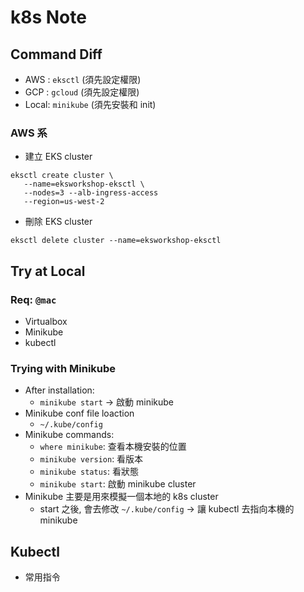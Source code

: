 k8s Note 
===

## Command Diff

* AWS : `eksctl` (須先設定權限)
* GCP : `gcloud` (須先設定權限)
* Local: `minikube` (須先安裝和 init)

### AWS 系

* 建立 EKS cluster
```shell script
eksctl create cluster \
   --name=eksworkshop-eksctl \ 
   --nodes=3 --alb-ingress-access 
   --region=us-west-2
```

* 刪除 EKS cluster
```shell script
eksctl delete cluster --name=eksworkshop-eksctl 
```

## Try at Local

### Req: `@mac`
* Virtualbox
* Minikube
* kubectl

### Trying with Minikube
* After installation:
    * `minikube start` -> 啟動 minikube
* Minikube conf file loaction
    * `~/.kube/config`
* Minikube commands:
    * `where minikube`: 查看本機安裝的位置
    * `minikube version`: 看版本
    * `minikube status`: 看狀態
    * `minikube start`: 啟動 minikube cluster
* Minikube 主要是用來模擬一個本地的 k8s cluster
    * start 之後, 會去修改 `~/.kube/config` -> 讓 kubectl 去指向本機的 minikube
    
## Kubectl

* 常用指令



